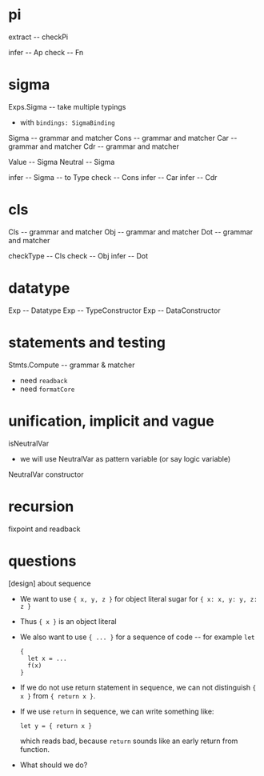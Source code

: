 # pi

extract -- checkPi

infer -- Ap
check -- Fn

# sigma

Exps.Sigma -- take multiple typings

- with `bindings: SigmaBinding`

Sigma -- grammar and matcher
Cons -- grammar and matcher
Car -- grammar and matcher
Cdr -- grammar and matcher

Value -- Sigma
Neutral -- Sigma

infer -- Sigma -- to Type
check -- Cons
infer -- Car
infer -- Cdr

# cls

Cls -- grammar and matcher
Obj -- grammar and matcher
Dot -- grammar and matcher

checkType -- Cls
check -- Obj
infer -- Dot

# datatype

Exp -- Datatype
Exp -- TypeConstructor
Exp -- DataConstructor

# statements and testing

Stmts.Compute -- grammar & matcher

- need `readback`
- need `formatCore`

# unification, implicit and vague

isNeutralVar

- we will use NeutralVar as pattern variable (or say logic variable)

NeutralVar constructor

# recursion

fixpoint and readback

# questions

[design] about sequence

- We want to use `{ x, y, z }` for object literal sugar for `{ x: x, y: y, z: z }`

- Thus `{ x }` is an object literal

- We also want to use `{ ... }` for a sequence of code -- for example `let`

  ```
  {
    let x = ...
    f(x)
  }
  ```

- If we do not use return statement in sequence,
  we can not distinguish `{ x }` from `{ return x }`.

- If we use `return` in sequence, we can write something like:

  ```
  let y = { return x }
  ```

  which reads bad, because `return` sounds like an early return from function.

- What should we do?
